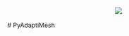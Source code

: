 <div align="center">
 <img src="[https://img.shields.io/github/languages/code-size/VishwaGauravIn/github-profile-readme-maker?logo=github&style=normal](https://pyadaptimesh.ir/pyadaptimesh.svg)https://pyadaptimesh.ir/pyadaptimesh.svg"/>
</div>
<br/>
# PyAdaptiMesh
